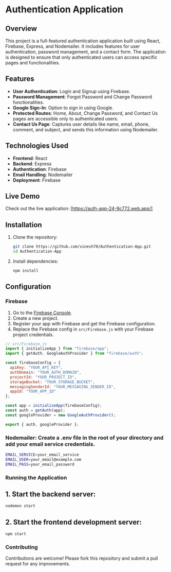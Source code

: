 # Authentication Application

## Overview
This project is a full-featured authentication application built using React, Firebase, Express, and Nodemailer. It includes features for user authentication, password management, and a contact form. The application is designed to ensure that only authenticated users can access specific pages and functionalities.

## Features
- **User Authentication**: Login and Signup using Firebase.
- **Password Management**: Forgot Password and Change Password functionalities.
- **Google Sign-In**: Option to sign in using Google.
- **Protected Routes**: Home, About, Change Password, and Contact Us pages are accessible only to authenticated users.
- **Contact Us Page**: Captures user details like name, email, phone, comment, and subject, and sends this information using Nodemailer.

## Technologies Used
- **Frontend**: React
- **Backend**: Express
- **Authentication**: Firebase
- **Email Handling**: Nodemailer
- **Deployment**: Firebase

## Live Demo
Check out the live application: [https://auth-app-24-9c772.web.app/]

## Installation

1. Clone the repository:
    ```bash
    git clone https://github.com/vinesh70/Authentication-App.git
    cd Authentication-App
    ```

2. Install dependencies:
    ```bash
    npm install
    ```
    
## Configuration

### Firebase
1. Go to the [Firebase Console](https://console.firebase.google.com/).
2. Create a new project.
3. Register your app with Firebase and get the Firebase configuration.
4. Replace the Firebase config in `src/Firebase.js` with your Firebase project credentials.

```javascript
// src/Firebase.js
import { initializeApp } from "firebase/app";
import { getAuth, GoogleAuthProvider } from "firebase/auth";

const firebaseConfig = {
  apiKey: "YOUR_API_KEY",
  authDomain: "YOUR_AUTH_DOMAIN",
  projectId: "YOUR_PROJECT_ID",
  storageBucket: "YOUR_STORAGE_BUCKET",
  messagingSenderId: "YOUR_MESSAGING_SENDER_ID",
  appId: "YOUR_APP_ID"
};

const app = initializeApp(firebaseConfig);
const auth = getAuth(app);
const googleProvider = new GoogleAuthProvider();

export { auth, googleProvider };
```


### Nodemailer: Create a .env file in the root of your directory and add your email service credentials.
```bash
EMAIL_SERVICE=your_email_service
EMAIL_USER=your_email@example.com
EMAIL_PASS=your_email_password
```

### Running the Application
## 1. Start the backend server:
```bash
nodemon start
```

## 2. Start the frontend development server:
```bash
npm start
```

### Contributing
Contributions are welcome! Please fork this repository and submit a pull request for any improvements.
